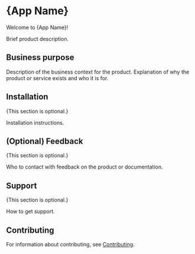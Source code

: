 # {App Name}

Welcome to {App Name}!

Brief product description.

## Business purpose

Description of the business context for the product. Explanation of why the product or service exists and who it is for.  

## Installation

{This section is optional.}

Installation instructions.

## (Optional) Feedback

{This section is optional.}

Who to contact with feedback on the product or documentation.

## Support

{This section is optional.}

How to get support.

## Contributing

For information about contributing, see [Contributing](./contributing.md).